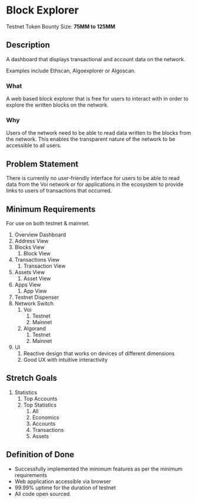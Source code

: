 # Block Explorer

Testnet Token Bounty Size: **75MM to 125MM**

## Description

A dashboard that displays transactional and account data on the network.

Examples include Ethscan, Algoexplorer or Algoscan.

### What

A web based block explorer that is free for users to interact with in order to explore the written blocks on the network.

### Why

Users of the network need to be able to read data written to the blocks from the network. This enables the transparent nature of the network to be accessible to all users.

## Problem Statement

There is currently no user-friendly interface for users to be able to read data from the Voi network or for applications in the ecosystem to provide links to users of transactions that occurred. 

## Minimum Requirements

For use on both testnet & mainnet.

1. Overview Dashboard
2. Address View
3. Blocks View
    1. Block View
4. Transactions View
    1. Transaction View
5. Assets View
    1. Asset View
6. Apps View
    1. App View
7. Testnet Dispenser
8. Network Switch
    1. Voi
        1. Testnet
        2. Mainnet
    2. Algorand
        1. Testnet
        2. Mainnet
9. UI
    1. Reactive design that works on devices of different dimensions
    2. Good UX with intuitive interactivity

## Stretch Goals

1. Statistics
    1. Top Accounts
    2. Top Statistics
        1. All
        2. Economics
        3. Accounts
        4. Transactions
        5. Assets

## Definition of Done

- Successfully implemented the minimum features as per the minimum requirements
- Web application accessible via browser
- 99.99% uptime for the duration of testnet
- All code open sourced.
